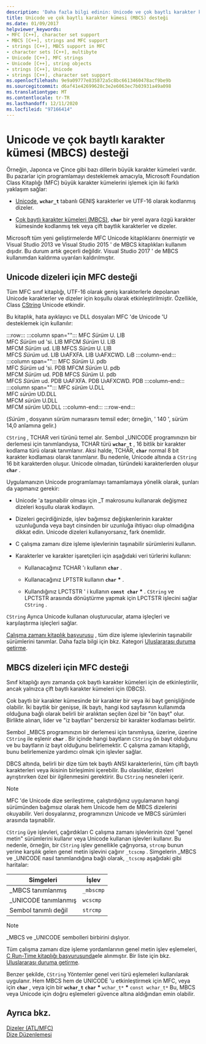 ```yaml
---
description: 'Daha fazla bilgi edinin: Unicode ve çok baytlı karakter kümesi (MBCS) desteği'
title: Unicode ve çok baytlı karakter kümesi (MBCS) desteği
ms.date: 01/09/2017
helpviewer_keywords:
- MFC [C++], character set support
- MBCS [C++], strings and MFC support
- strings [C++], MBCS support in MFC
- character sets [C++], multibyte
- Unicode [C++], MFC strings
- Unicode [C++], string objects
- strings [C++], Unicode
- strings [C++], character set support
ms.openlocfilehash: 9e9a09777e835872a5c8bc6613460478acf9be9b
ms.sourcegitcommit: d6af41e42699628c3e2e6063ec7b03931a49a098
ms.translationtype: MT
ms.contentlocale: tr-TR
ms.lasthandoff: 12/11/2020
ms.locfileid: "97166414"
---
```

# <a name="unicode-and-multibyte-character-set-mbcs-support"></a>Unicode ve çok baytlı karakter kümesi (MBCS) desteği

Örneğin, Japonca ve Çince gibi bazı dillerin büyük karakter kümeleri vardır. Bu pazarlar için programlamayı desteklemek amacıyla, Microsoft Foundation Class Kitaplığı (MFC) büyük karakter kümelerini işlemek için iki farklı yaklaşım sağlar:

- [Unicode](#mfc-support-for-unicode-strings), **`wchar_t`** tabanlı GENIŞ karakterler ve UTF-16 olarak kodlanmış dizeler.

- [Çok baytlı karakter kümeleri (MBCS)](#mfc-support-for-mbcs-strings), **`char`** bir yerel ayara özgü karakter kümesinde kodlanmış tek veya çift baytlık karakterler ve dizeler.

Microsoft tüm yeni geliştirmelerde MFC Unicode kitaplıklarını önermiştir ve Visual Studio 2013 ve Visual Studio 2015 ' de MBCS kitaplıkları kullanım dışıdır. Bu durum artık geçerli değildir. Visual Studio 2017 ' de MBCS kullanımdan kaldırma uyarıları kaldırılmıştır.

## <a name="mfc-support-for-unicode-strings"></a>Unicode dizeleri için MFC desteği

Tüm MFC sınıf kitaplığı, UTF-16 olarak geniş karakterlerle depolanan Unicode karakterler ve dizeler için koşullu olarak etkinleştirilmiştir. Özellikle, Class [CString](../atl-mfc-shared/reference/cstringt-class.md) Unicode etkindir.

Bu kitaplık, hata ayıklayıcı ve DLL dosyaları MFC 'de Unicode 'U desteklemek için kullanılır:

:::row:::
   :::column span="":::
      MFC *Sürüm* U. LIB \
      MFC *Sürüm* ud 'si. LIB
      MFCM *Sürüm* U. LIB \
      MFCM *Sürüm* ud. LIB
      MFCS *Sürüm* U. LIB \
      MFCS *Sürüm* ud. LIB
      UıAFXFA. LIB
      UıAFXCWD. LıB
   :::column-end:::
   :::column span="":::
      MFC *Sürüm* U. pdb \
      MFC *Sürüm* ud 'si. PDB
      MFCM *Sürüm* U. pdb \
      MFCM *Sürüm* ud. PDB
      MFCS *Sürüm* U. pdb \
      MFCS *Sürüm* ud. PDB
      UıAFXFA. PDB
      UıAFXCWD. PDB
   :::column-end:::
   :::column span="":::
      MFC *sürüm* U.DLL \
      MFC *sürüm* UD.DLL \
      MFCM *sürüm* U.DLL \
      MFCM *sürüm* UD.DLL
   :::column-end:::
:::row-end:::

(*Sürüm* , dosyanın sürüm numarasını temsil eder; örneğin, ' 140 ', sürüm 14,0 anlamına gelir.)

`CString` , TCHAR veri türünü temel alır. Sembol _UNICODE programınızın bir derlemesi için tanımlandıysa, TCHAR türü **`wchar_t`** , 16 bitlik bir karakter kodlama türü olarak tanımlanır. Aksi halde, TCHAR, **`char`** normal 8 bit karakter kodlaması olarak tanımlanır. Bu nedenle, Unicode altında a `CString` 16 bit karakterden oluşur. Unicode olmadan, türündeki karakterlerden oluşur **`char`** .

Uygulamanızın Unicode programlamayı tamamlamaya yönelik olarak, şunları da yapmanız gerekir:

- Unicode 'a taşınabilir olması için _T makrosunu kullanarak değişmez dizeleri koşullu olarak kodlayın.

- Dizeleri geçirdiğinizde, işlev bağımsız değişkenlerinin karakter uzunluğunda veya bayt cinsinden bir uzunluğa ihtiyacı olup olmadığına dikkat edin. Unicode dizeleri kullanıyorsanız, fark önemlidir.

- C çalışma zamanı dize işleme işlevlerinin taşınabilir sürümlerini kullanın.

- Karakterler ve karakter işaretçileri için aşağıdaki veri türlerini kullanın:

  - Kullanacağınız TCHAR 'ı kullanın **`char`** .

  - Kullanacağınız LPTSTR kullanın **`char`** <strong>\*</strong> .

  - Kullandığınız LPCTSTR ' i kullanın **`const char`** <strong>\*</strong> . `CString` ve LPCTSTR arasında dönüştürme yapmak için LPCTSTR işlecini sağlar `CString` .

`CString` Ayrıca Unicode kullanan oluşturucular, atama işleçleri ve karşılaştırma işleçleri sağlar.

[Çalışma zamanı kitaplık başvurusu](../c-runtime-library/c-run-time-library-reference.md) , tüm dize işleme işlevlerinin taşınabilir sürümlerini tanımlar. Daha fazla bilgi için bkz. Kategori [Uluslararası duruma getirme](../c-runtime-library/internationalization.md).

## <a name="mfc-support-for-mbcs-strings"></a>MBCS dizeleri için MFC desteği

Sınıf kitaplığı aynı zamanda çok baytlı karakter kümeleri için de etkinleştirilir, ancak yalnızca çift baytlı karakter kümeleri için (DBCS).

Çok baytlı bir karakter kümesinde bir karakter bir veya iki bayt genişliğinde olabilir. İki baytlık bir genişse, ilk baytı, hangi kod sayfasının kullanımda olduğuna bağlı olarak belirli bir aralıktan seçilen özel bir "ön bayt" olur. Birlikte alınan, lider ve "iz baytları" benzersiz bir karakter kodlaması belirtir.

Sembol _MBCS programınızın bir derlemesi için tanımlıysa, üzerine, üzerine `CString` ile eşlenir **`char`** . Bir içinde hangi baytların `CString` ön bayt olduğunu ve bu baytların iz bayt olduğunu belirlemektir. C çalışma zamanı kitaplığı, bunu belirlemenize yardımcı olmak için işlevler sağlar.

DBCS altında, belirli bir dize tüm tek baytlı ANSI karakterlerini, tüm çift baytlı karakterleri veya ikisinin birleşimini içerebilir. Bu olasılıklar, dizeleri ayrıştırırken özel bir ilgilenmesini gerektirir. Bu `CString` nesneleri içerir.

> [!NOTE]
> MFC 'de Unicode dize serileştirme, çalıştırdığınız uygulamanın hangi sürümünden bağımsız olarak hem Unicode hem de MBCS dizelerini okuyabilir. Veri dosyalarınız, programınızın Unicode ve MBCS sürümleri arasında taşınabilir.

`CString` üye işlevleri, çağırdıkları C çalışma zamanı işlevlerinin özel "genel metin" sürümlerini kullanır veya Unicode kullanan işlevleri kullanır. Bu nedenle, örneğin, bir `CString` işlev genellikle çağrıyorsa, `strcmp` bunun yerine karşılık gelen genel metin işlevini çağırır `_tcscmp` . Simgelerin _MBCS ve _UNICODE nasıl tanımlandığına bağlı olarak, `_tcscmp` aşağıdaki gibi haritalar:

|Simgeleri|İşlev|
|-|-|
|_MBCS tanımlanmış|`_mbscmp`|
|_UNICODE tanımlanmış|`wcscmp`|
|Sembol tanımlı değil|`strcmp`|

> [!NOTE]
> _MBCS ve _UNICODE sembolleri birbirini dışlıyor.

Tüm çalışma zamanı dize işleme yordamlarının genel metin işlev eşlemeleri, [C Run-Time kitaplığı başvurusunda](../c-runtime-library/c-run-time-library-reference.md)ele alınmıştır. Bir liste için bkz. [Uluslararası duruma getirme](../c-runtime-library/internationalization.md).

Benzer şekilde, `CString` Yöntemler genel veri türü eşlemeleri kullanılarak uygulanır. Hem MBCS hem de UNICODE 'u etkinleştirmek için MFC, veya için **`char`** , veya için bir **`wchar_t`** **`char`** <strong>\*</strong> `wchar_t*`  <strong>\*</strong> `const wchar_t*` Bu, MBCS veya Unicode için doğru eşlemeleri güvence altına aldığından emin olabilir.

## <a name="see-also"></a>Ayrıca bkz.

[Dizeler (ATL/MFC)](../atl-mfc-shared/strings-atl-mfc.md)<br/>
[Dize Düzenlemesi](../c-runtime-library/string-manipulation-crt.md)
